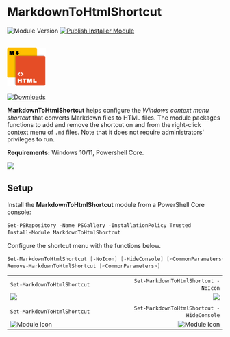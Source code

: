 # **MarkdownToHtmlShortcut**
![Module Version](https://img.shields.io/badge/version-0.3.3-teal)
[![Publish Installer Module](https://github.com/sangafabrice/convertto-html-shortcut/actions/workflows/publish-installer-module.yaml/badge.svg)](https://github.com/sangafabrice/convertto-html-shortcut/actions/workflows/publish-installer-module.yaml)

</br>
<img src='module-icon.svg' alt='Module Icon' width='90px' />

[![Downloads](https://img.shields.io/powershellgallery/dt/MarkdownToHtmlShortcut?color=blue&label=On%20PowerShell%20Gallery%20%E2%AC%87%EF%B8%8F)](https://www.powershellgallery.com/packages/MarkdownToHtmlShortcut)

**MarkdownToHtmlShortcut** helps configure the _Windows context menu shortcut_ that converts Markdown files to HTML files. The module packages functions to add and remove the shortcut on and from the right-click context menu of `.md` files. Note that it does not require administrators' privileges to run.

**Requirements:** Windows 10/11, Powershell Core.

[![](https://blogger.googleusercontent.com/img/b/R29vZ2xl/AVvXsEiJ2Q7CXDzeKOAHYyQovUE-CLzi1Iq2UTHpWtZ88PzG7cLBbZPCQ32Z4fpONAuWfk456VJMVgCt6FKhWhx3ckBesQ2VcIAMrzetKqmwAYnTPTajcernVI2TIYwbmI34L6z5W99XrkLzqGT-yMcOF5Xo61vJWCVZjA580s0DF7E8I2ylLzmt5p8byGtPgd3q/s1600/blogger-markdown-to-html-shortcut.png)](https://fromthetechlab.blogspot.com/2024/03/mind-blogging-convert-from-markdown-to-html.html)
</br>

## **Setup**

Install the **MarkdownToHtmlShortcut** module from a PowerShell Core console:
```PowerShell
Set-PSRepository -Name PSGallery -InstallationPolicy Trusted
Install-Module MarkdownToHtmlShortcut
```
Configure the shortcut menu with the functions below.
```PowerShell
Set-MarkdownToHtmlShortcut [-NoIcon] [-HideConsole] [<CommonParameters>]
Remove-MarkdownToHtmlShortcut [<CommonParameters>]
```
|||
|:-|-:|
|`Set-MarkdownToHtmlShortcut            `|`     Set-MarkdownToHtmlShortcut -NoIcon`|
|![](https://blogger.googleusercontent.com/img/b/R29vZ2xl/AVvXsEgkl9ZoiktsJdPISp6cF7Nd78k4Gx3rOfaF8DeBP5AUFN43q4HB3vgGTxxW_hohH0HP-NF_B-eCzIFPP2LNSbWtgPITluDgiD0kyB-7hifjW6sdbiRgQP_tuTxg2MuCiylpDhirQwIBqRKBr8UbFy_wEepopwI78NJw8pC6VEOq-ujmO6NB3HJ2gtMlSmck/s1600/mdtohtm-icon.png)|![](https://blogger.googleusercontent.com/img/b/R29vZ2xl/AVvXsEgbM8Cqr-CFSu82JcTmgcWU41yhAwpqr1CrLAHnKx2eF0iiXeFS_V-_ru_o0PmCWBeglaB6eF-OIAljs9qJy_VDmRF9jVb0sbbZ5EGt5eqqARQE9QGxwdsbsq6S_7u6lZdMT03ww9WwpPfb6BhyAQkRL2kN92vPiAFMP0Vxl2A40Vr95JZ6lpq8QI20d517/s1600/mdtohtm-noicon.png)|
|`Set-MarkdownToHtmlShortcut            `|`Set-MarkdownToHtmlShortcut -HideConsole`|
|<img src='https://blogger.googleusercontent.com/img/b/R29vZ2xl/AVvXsEiVHdACvtp1rO0G6GylcUgwHIaJtPaEq1CO5T_R1OLr5XsQcsLnlaXY_Ilq9k0lOGko_6h8Gb8epoVxItmNYrGTJp1dNl_DpyQKyDBiXPkpbWqRGgwfnMjCJvYb8XNwYM3QYgNlrQ5Hvmo96BKepY26X5ZY3ytDfYbwfKl_DXLN63P6IHKBErBIocbFg_x6/s1600/showconsole.gif' alt='Module Icon' width='246px'>|<img src='https://blogger.googleusercontent.com/img/b/R29vZ2xl/AVvXsEi0Q6sgWoHantyvQXxp4eIDOtXL7ABAjfw-d2LCC76C383xAdDqHDVdxK1_cFgn-INdu2eVRKVeP2dWQQJtdEID4XKpCIid3Cpmj1LyibV2Vyi6xr2EixvsHUvrA7YmOtAQ_HkHDCwm9KhiSEUj2_axCnOmj1yVDTz5j_3o-2jmTH6qt0jAooSYXX8HmIm5/s1600/hideconsole.gif' alt='Module Icon' width='246px'>|